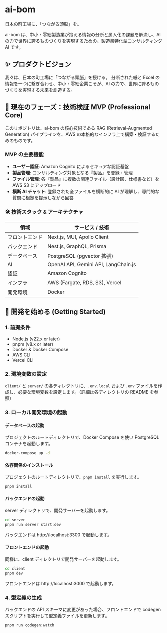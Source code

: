 # ai-bom

日本の町工場に、「つながる頭脳」を。

ai-bom は、中小・零細製造業が抱える情報の分断と属人化の課題を解決し、AI の力で世界に誇るものづくりを実現するための、製造業特化型コンサルティング AI です。

## ✨ プロダクトビジョン

我々は、日本の町工場に「つながる頭脳」を授ける。
分断された紙と Excel の情報を一つに繋ぎ合わせ、中小・零細企業こそが、AI の力で、世界に誇るものづくりを実現する未来を創造する。

## 🎯 現在のフェーズ：技術検証 MVP (Professional Core)

このリポジトリは、ai-bom の核心技術である RAG (Retrieval-Augmented Generation) パイプラインを、AWS の本格的なインフラ上で構築・検証するためのものです。

### MVP の主要機能

- **ユーザー認証**: Amazon Cognito によるセキュアな認証基盤
- **製品管理**: コンサルティング対象となる『製品』を登録・管理
- **ファイル管理**: 各『製品』に複数の関連ファイル（設計図、仕様書など）を AWS S3 にアップロード
- **横断 AI チャット**: 登録された全ファイルを横断的に AI が理解し、専門的な質問に根拠を提示しながら回答

### 🛠️ 技術スタック & アーキテクチャ

| 領域           | サービス / 技術                      |
| -------------- | ------------------------------------ |
| フロントエンド | Next.js, MUI, Apollo Client          |
| バックエンド   | Nest.js, GraphQL, Prisma             |
| データベース   | PostgreSQL (pgvector 拡張)           |
| AI             | OpenAI API, Gemini API, LangChain.js |
| 認証           | Amazon Cognito                       |
| インフラ       | AWS (Fargate, RDS, S3), Vercel       |
| 開発環境       | Docker                               |

## 🚀 開発を始める (Getting Started)

### 1. 前提条件

- Node.js (v22.x or later)
- pnpm (v8.x or later)
- Docker & Docker Compose
- AWS CLI
- Vercel CLI

### 2. 環境変数の設定

`client/` と `server/` の各ディレクトリに、`.env.local` および `.env` ファイルを作成し、必要な環境変数を設定します。（詳細は各ディレクトリの README を参照）

### 3. ローカル開発環境の起動

#### データベースの起動

プロジェクトのルートディレクトリで、Docker Compose を使い PostgreSQL コンテナを起動します。

```bash
docker-compose up -d
```

#### 依存関係のインストール

プロジェクトのルートディレクトリで、`pnpm install` を実行します。

```bash
pnpm install
```

#### バックエンドの起動

server ディレクトリで、開発サーバーを起動します。

```bash
cd server
pnpm run server start:dev
```

バックエンドは http://localhost:3300 で起動します。

#### フロントエンドの起動

同様に、client ディレクトリで開発サーバーを起動します。

```bash
cd client
pnpm dev
```

フロントエンドは http://localhost:3000 で起動します。

### 4. 型定義の生成

バックエンドの API スキーマに変更があった場合、フロントエンドで codegen スクリプトを実行して型定義ファイルを更新します。

```bash
pnpm run codegen:watch
```
